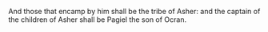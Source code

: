And those that encamp by him shall be the tribe of Asher: and the captain of the children of Asher shall be Pagiel the son of Ocran.
